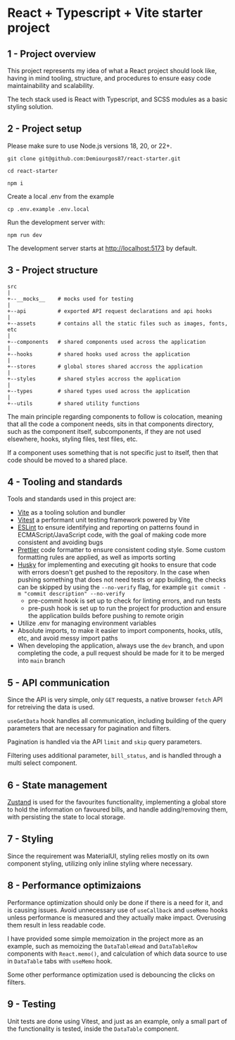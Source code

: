# React + Typescript + Vite starter project

## 1 - Project overview
This project represents my idea of what a React project should look like, having in mind tooling, structure, and procedures to ensure easy code maintainability and scalability.

The tech stack used is React with Typescript, and SCSS modules as a basic styling solution.


## 2 - Project setup
Please make sure to use Node.js versions 18, 20, or 22+.

```
git clone git@github.com:Demiourgos87/react-starter.git
```

```
cd react-starter
```

```
npm i
```

Create a local .env from the example
```
cp .env.example .env.local
```

Run the development server with:

```
npm run dev
```

The development server starts at [http://localhost:5173](http://localhost:5173) by default.


## 3 - Project structure
```
src
|
+--__mocks__    # mocks used for testing
|
+--api          # exported API request declarations and api hooks
|
+--assets       # contains all the static files such as images, fonts, etc
|
+--components   # shared components used across the application
|
+--hooks        # shared hooks used across the application
|
+--stores       # global stores shared accross the application
|
+--styles       # shared styles accross the application
|
+--types        # shared types used across the application
|
+--utils        # shared utility functions
```

The main principle regarding components to follow is colocation, meaning that all the code a component needs, sits in that components directory, such as the component itself, subcomponents, if they are not used elsewhere, hooks, styling files, test files, etc.

If a component uses something that is not specific just to itself, then that code should be moved to a shared place.


## 4 - Tooling and standards
Tools and standards used in this project are:
- [Vite](https://vite.dev/) as a tooling solution and bundler
- [Vitest](https://vitest.dev/) a performant unit testing framework powered by Vite
- [ESLint](https://eslint.org/) to ensure identifying and reporting on patterns found in ECMAScript/JavaScript code, with the goal of making code more consistent and avoiding bugs
- [Prettier](https://prettier.io/) code formatter to ensure consistent coding style. Some custom formatting rules are applied, as well as imports sorting
- [Husky](https://typicode.github.io/husky/) for implementing and executing git hooks to ensure that code with errors doesn't get pushed to the repository. In the case when pushing something that does not need tests or app building, the checks can be skipped by using the `--no-verify` flag, for example ``` git commit -m "commit description" --no-verify ```
  - pre-commit hook is set up to check for linting errors, and run tests
  - pre-push hook is set up to run the project for production and ensure the application builds before pushing to remote origin
- Utilize .env for managing environment variables
- Absolute imports, to make it easier to import components, hooks, utils, etc, and avoid messy import paths
- When developing the application, always use the `dev` branch, and upon completing the code, a pull request should be made for it to be merged into `main` branch


## 5 - API communication
Since the API is very simple, only `GET` requests, a native browser `fetch` API for retreiving the data is used.

`useGetData` hook handles all communication, including building of the query parameters that are necessary for pagination and filters.

Pagination is handled via the API `limit` and `skip` query parameters.

Filtering uses additional parameter, `bill_status`, and is handled through a multi select component.


## 6 - State management
[Zustand](https://zustand-demo.pmnd.rs/) is used for the favourites functionality, implementing a global store to hold the information on favoured bills, and handle adding/removing them, with persisting the state to local storage.


## 7 - Styling
Since the requirement was MaterialUI, styling relies mostly on its own component styling, utilizing only inline styling where necessary.


## 8 - Performance optimizaions
Performance optimization should only be done if there is a need for it, and is causing issues. Avoid unnecessary use of `useCallback` and `useMemo` hooks unless performance is measured and they actually make impact. Overusing them result in less readable code.

I have provided some simple memoization in the project more as an example, such as memoizing the `DataTableHead` and `DataTableRow` components with `React.memo()`, and calculation of which data source to use in `DataTable` tabs with `useMemo` hook.

Some other performance optimization used is debouncing the clicks on filters.


## 9 - Testing
Unit tests are done using Vitest, and just as an example, only a small part of the functionality is tested, inside the `DataTable` component.

